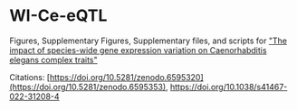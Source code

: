 # WI-Ce-eQTL

Figures, Supplementary Figures, Supplementary files, and scripts for ["The impact of species-wide gene expression variation on Caenorhabditis elegans complex traits"](https://www.nature.com/articles/s41467-022-31208-4)
 
Citations: [https://doi.org/10.5281/zenodo.6595320](https://doi.org/10.5281/zenodo.6595353),  https://doi.org/10.1038/s41467-022-31208-4
